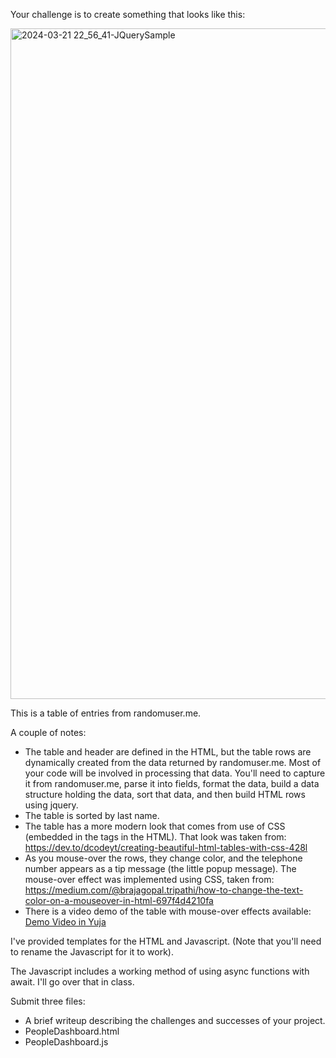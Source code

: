 Your challenge is to create something that looks like this:

<img width="926" height="1073" alt="2024-03-21 22_56_41-JQuerySample" src="https://github.com/user-attachments/assets/b1ca4764-74c3-417e-8300-141124a46a5f" />

This is a table of entries from randomuser.me.

A couple of notes:

* The table and header are defined in the HTML, but the table rows are dynamically created from the data returned by randomuser.me. Most of your code will be involved in processing that data. You'll need to capture it from randomuser.me, parse it into fields, format the data, build a data structure holding the data, sort that data, and then build HTML rows using jquery.
* The table is sorted by last name.
* The table has a more modern look that comes from use of CSS (embedded in the <style></style> tags in the HTML). That look was taken from: https://dev.to/dcodeyt/creating-beautiful-html-tables-with-css-428l
* As you mouse-over the rows, they change color, and the telephone number appears as a tip message (the little popup message). The mouse-over effect was implemented using CSS, taken from: https://medium.com/@brajagopal.tripathi/how-to-change-the-text-color-on-a-mouseover-in-html-697f4d4210fa
* There is a video demo of the table with mouse-over effects available: [Demo Video in Yuja](https://plattsburgh.video.yuja.com/V/Video?v=9944876&node=43540643&a=144570018)

I've provided templates for the HTML and Javascript. (Note that you'll need to rename the Javascript for it to work).

The Javascript includes a working method of using async functions with await. I'll go over that in class.

Submit three files:

* A brief writeup describing the challenges and successes of your project.
* PeopleDashboard.html
* PeopleDashboard.js
